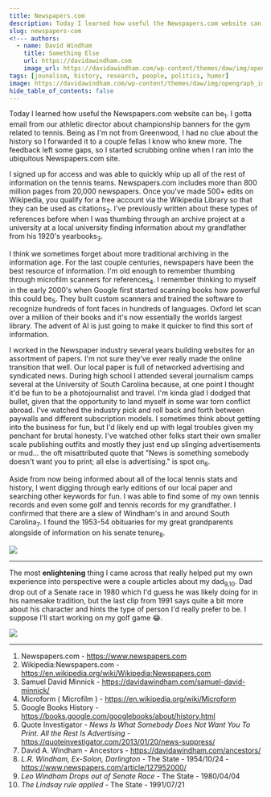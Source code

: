 ```yaml
---
title: Newspapers.com
description: Today I learned how useful the Newspapers.com website can be.
slug: newspapers-com
<!--- authors:
  - name: David Windham
    title: Something Else
    url: https://davidawindham.com
    image_url: https://davidawindham.com/wp-content/themes/daw/img/opengraph_image.jpg -->
tags: [jounalism, history, research, people, politics, humor]
image: https://davidawindham.com/wp-content/themes/daw/img/opengraph_image.jpg
hide_table_of_contents: false
---
```


Today I learned how useful the Newspapers.com website can be<sub>1</sub>. I gotta email from our athletic director about championship banners for the gym related to tennis. Being as I'm not from Greenwood, I had no clue about the history so I forwarded it to a couple fellas I know who knew more. The feedback left some gaps, so I started scrubbing online when I ran into the ubiquitous Newspapers.com site.

<!--truncate-->

I signed up for access and was able to quickly whip up all of the rest of information on the tennis teams. Newspapers.com includes more than 800 million pages from 20,000 newspapers. Once you've made 500+ edits on Wikipedia, you qualify for a free account via the Wikipedia Library so that they can be used as citations<sub>2</sub>. I've previously written about these types of references before when I was thumbing through an archive project at a university at a local university finding information about my grandfather from his 1920's yearbooks<sub>3</sub>. 

I think we sometimes forget about more traditional archiving in the information age. For the last couple centuries, newspapers have been the best resource of information. I'm old enough to remember thumbing through microfilm scanners for references<sub>4</sub>. I remember thinking to myself in the early 2000's when Google first started scanning books how powerful this could be<sub>5</sub>. They built custom scanners and trained the software to recognize hundreds of font faces in hundreds of languages. Oxford let scan over a million of their books and it's now essentially the worlds largest library. The advent of AI is just going to make it quicker to find this sort of information.

I worked in the Newspaper industry several years building websites for an assortment of papers. I'm not sure they've ever really made the online transition that well. Our local paper is full of networked advertising and syndicated news. During high school I attended several journalism camps several at the University of South Carolina because, at one point I thought it'd be fun to be a photojournalist and travel. I'm kinda glad I dodged that bullet, given that the opportunity to land myself in some war torn conflict abroad. I've watched the industry pick and roll back and forth between paywalls and different subscription models. I sometimes think about getting into the business for fun, but I'd likely end up with legal troubles given my penchant for brutal honesty. I've watched other folks start their own smaller scale publishing outfits and mostly they just end up slinging advertisements or mud... the oft misattributed quote that "News is something somebody doesn't want you to print; all else is advertising." is spot on<sub>6</sub>. 

Aside from now being informed about all of the local tennis stats and history, I went digging through early editions of our local paper and searching other keywords for fun. I was able to find some of my own tennis records and even some golf and tennis records for my grandfather. I confirmed that there are a slew of Windham's in and around South Carolina<sub>7</sub>. I found the 1953-54 obituaries for my great grandparents alongside of information on his senate tenure<sub>8</sub>. 

![](/img/1954_leon_roland_windham.jpg)

---

The most **enlightening** thing I came across that really helped put my own experience into perspective were a couple articles about my dad<sub>9,10</sub>. Dad drop out of a Senate race in 1980 which I'd guess he was likely doing for in his namesake tradition, but the last clip from 1991 says quite a bit more about his character and hints the type of person I'd really prefer to be. I suppose I'll start working on my golf game 😂.

![](/img/1980_leo_windham.jpg)

---

1. Newspapers.com - <https://www.newspapers.com>
2. Wikipedia:Newspapers.com - <https://en.wikipedia.org/wiki/Wikipedia:Newspapers.com>
4. Samuel David Minnick - <https://davidawindham.com/samuel-david-minnick/> 
5. Microform ( Microfilm ) - <https://en.wikipedia.org/wiki/Microform>
5. Google Books History - <https://books.google.com/googlebooks/about/history.html>
6. Quote Investigator - _News Is What Somebody Does Not Want You To Print. All the Rest Is Advertising_ - <https://quoteinvestigator.com/2013/01/20/news-suppress/>
7. David A. Windham - Ancestors - <https://davidawindham.com/ancestors/>
8. _L.R. Windham, Ex-Solon, Darlington_ - The State - 1954/10/24 - <https://www.newspapers.com/article/127952000/>
9. _Leo Windham Drops out of Senate Race_ - The State - 1980/04/04
10. _The Lindsay rule applied_ - The State - 1991/07/21

